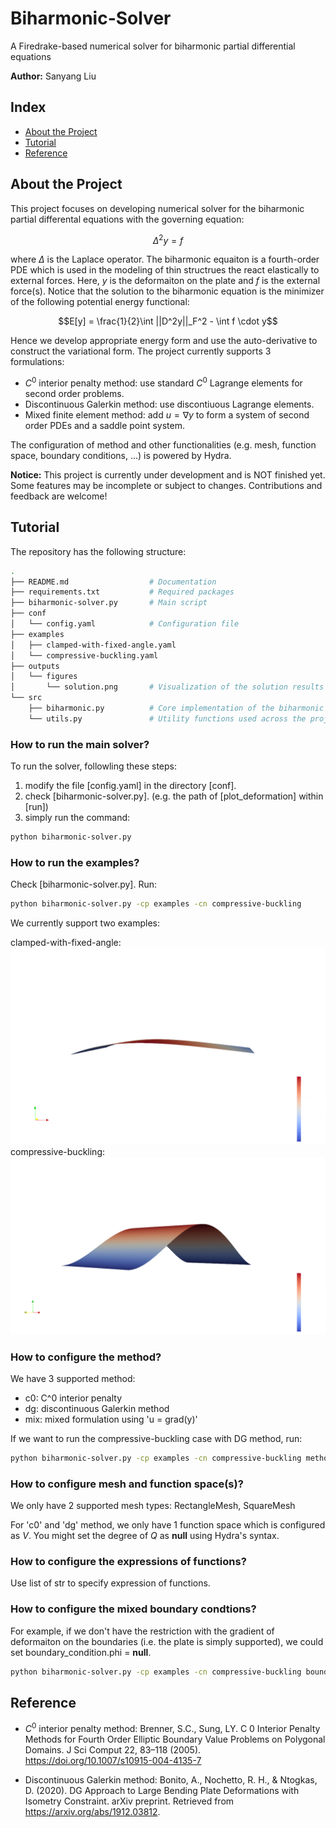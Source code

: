 # Biharmonic-Solver
A Firedrake-based numerical solver for biharmonic partial differential equations

**Author:** Sanyang Liu

## Index
- [About the Project](#about-the-project)
- [Tutorial](#tutorial)
- [Reference](#reference)

## About the Project
This project focuses on developing numerical solver for the biharmonic partial differental equations with the governing equation:
``` math
\Delta^2 y = f
```
where $`\Delta`$ is the Laplace operator. The biharmonic equaiton is a fourth-order PDE which is used in the modeling of thin structrues the react elastically to external forces. Here, $`y`$ is the deformaiton on the plate and $`f`$ is the external force(s). Notice that the solution to the biharmonic equation is the minimizer of the following potential energy functional:
``` math
E[y] = \frac{1}{2}\int ||D^2y||_F^2 - \int f \cdot y
```
Hence we develop appropriate energy form and use the auto-derivative to construct the variational form. The project currently supports $`3`$ formulations:
- $`C^0`$ interior penalty method: use standard $`C^0`$ Lagrange elements for second order problems.
- Discontinuous Galerkin method: use discontiuous Lagrange elements.
- Mixed finite element method: add $`u = \nabla y`$ to form a system of second order PDEs and a saddle point system.

The configuration of method and other functionalities (e.g. mesh, function space, boundary conditions, ...) is powered by Hydra.

**Notice:** This project is currently under development and is NOT finished yet. Some features may be incomplete or subject to changes. Contributions and feedback are welcome!

## Tutorial
The repository has the following structure:
```bash
.
├── README.md                  # Documentation
├── requirements.txt           # Required packages
├── biharmonic-solver.py       # Main script
├── conf
│   └── config.yaml            # Configuration file
├── examples
│   ├── clamped-with-fixed-angle.yaml
│   └── compressive-buckling.yaml
├── outputs
│   └── figures
│       └── solution.png       # Visualization of the solution results
└── src
    ├── biharmonic.py          # Core implementation of the biharmonic solver
    └── utils.py               # Utility functions used across the project
```

### How to run the main solver?
To run the solver, followling these steps:
1. modify the file [config.yaml] in the directory [conf].
2. check [biharmonic-solver.py].
    (e.g. the path of [plot_deformation] within [run])
3. simply run the command:
```bash
python biharmonic-solver.py
```

### How to run the examples?
Check [biharmonic-solver.py]. Run:
```bash
python biharmonic-solver.py -cp examples -cn compressive-buckling
```
We currently support two examples:

clamped-with-fixed-angle:
![clamped-with-fixed-angle](outputs/figures/clamped-with-fixed-angle.png "clamped-with-fixed-angle")
compressive-buckling:
![compressive-buckling](outputs/figures/compressive-buckling.png "compressive-buckling")

### How to configure the method?
We have 3 supported method:
- c0: C^0 interior penalty
- dg: discontinuous Galerkin method
- mix: mixed formulation using 'u = grad(y)'

If we want to run the compressive-buckling case with DG method, run:
```bash
python biharmonic-solver.py -cp examples -cn compressive-buckling method='dg'
```

### How to configure mesh and function space(s)?
We only have 2 supported mesh types: RectangleMesh, SquareMesh

For 'c0' and 'dg' method, we only have 1 function space which is configured as $`V`$. You might set the degree of $`Q`$ as **null** using Hydra's syntax.

### How to configure the expressions of functions?
Use list of str to specify expression of functions.

### How to configure the mixed boundary condtions?
For example, if we don't have the restriction with the gradient of deformaiton on the boundaries (i.e. the plate is simply supported), we could set boundary_condition.phi = **null**.
```bash
python biharmonic-solver.py -cp examples -cn compressive-buckling boundary_conditions.phi='null'
```

## Reference
- $`C^0`$ interior penalty method: Brenner, S.C., Sung, LY. C 0 Interior Penalty Methods for Fourth Order Elliptic Boundary Value Problems on Polygonal Domains. J Sci Comput 22, 83–118 (2005). https://doi.org/10.1007/s10915-004-4135-7

- Discontinuous Galerkin method: Bonito, A., Nochetto, R. H., & Ntogkas, D. (2020). DG Approach to Large Bending Plate Deformations with Isometry Constraint. arXiv preprint. Retrieved from https://arxiv.org/abs/1912.03812.